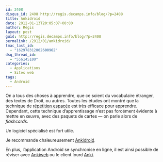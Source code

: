 ```yaml
---
id: 2408
disqus_id: 2408 http://regis.decamps.info/blog/?p=2408
title: Ankidroid
date: 2012-01-13T20:05:07+00:00
author: Régis
layout: post
guid: http://regis.decamps.info/blog/?p=2408
permalink: /2012/01/ankidroid/
tmac_last_id:
  - "162978312002600962"
dsq_thread_id:
  - "556145100"
categories:
  - Applications
  - Sites web
tags:
  - Android
---
```

On a tous des choses à apprendre, que ce soient du vocabulaire étranger, des textes de Droit, ou autres. Toutes les études ont montré que la technique de [répétition espacée](http://fr.wikipedia.org/wiki/R%C3%A9p%C3%A9tition_espac%C3%A9e) est très efficace pour apprendre. Cependant, cette technique d’apprentissage n’est pas forcément évidente à mettre en œuvre, avec des paquets de cartes — on parle alors de _flashcards_.

Un logiciel spécialisé est fort utile.
  
<!--more-->


  
Je recommande chaleureusement [Ankidroid](https://market.android.com/details?id=com.ichi2.anki "Ankidroid sur l'Android market").

En plus, l’application Android se synchronise en ligne, il est ainsi possible de réviser avec [Ankiweb](http://ankiweb.net/) ou le client lourd [Anki](http://ankisrs.net/).
